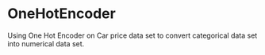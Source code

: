 # OneHotEncoder
Using One Hot Encoder on Car price data set to convert categorical data set into numerical data set.
